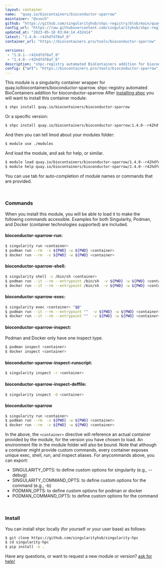 ```yaml
---
layout: container
name:  "quay.io/biocontainers/bioconductor-sparrow"
maintainer: "@vsoch"
github: "https://github.com/singularityhub/shpc-registry/blob/main/quay.io/biocontainers/bioconductor-sparrow/container.yaml"
config_url: "https://raw.githubusercontent.com/singularityhub/shpc-registry/main/quay.io/biocontainers/bioconductor-sparrow/container.yaml"
updated_at: "2023-05-18 03:04:14.432414"
latest: "1.4.0--r42hdfd78af_0"
container_url: "https://biocontainers.pro/tools/bioconductor-sparrow"

versions:
 - "1.0.1--r41hdfd78af_0"
 - "1.4.0--r42hdfd78af_0"
description: "shpc-registry automated BioContainers addition for bioconductor-sparrow"
config: {"url": "https://biocontainers.pro/tools/bioconductor-sparrow", "maintainer": "@vsoch", "description": "shpc-registry automated BioContainers addition for bioconductor-sparrow", "latest": {"1.4.0--r42hdfd78af_0": "sha256:ff23e0f82e5c6393f08c3bd4a3dfc18f30325ab5a2939714dbda0b9c55ed3988"}, "tags": {"1.0.1--r41hdfd78af_0": "sha256:f58daa0faeccdeabaff45413439414c42edf545648d3db1da1374dd1c152eb4e", "1.4.0--r42hdfd78af_0": "sha256:ff23e0f82e5c6393f08c3bd4a3dfc18f30325ab5a2939714dbda0b9c55ed3988"}, "docker": "quay.io/biocontainers/bioconductor-sparrow"}
---
```


This module is a singularity container wrapper for quay.io/biocontainers/bioconductor-sparrow.
shpc-registry automated BioContainers addition for bioconductor-sparrow
After [installing shpc](#install) you will want to install this container module:


```bash
$ shpc install quay.io/biocontainers/bioconductor-sparrow
```

Or a specific version:

```bash
$ shpc install quay.io/biocontainers/bioconductor-sparrow:1.4.0--r42hdfd78af_0
```

And then you can tell lmod about your modules folder:

```bash
$ module use ./modules
```

And load the module, and ask for help, or similar.

```bash
$ module load quay.io/biocontainers/bioconductor-sparrow/1.4.0--r42hdfd78af_0
$ module help quay.io/biocontainers/bioconductor-sparrow/1.4.0--r42hdfd78af_0
```

You can use tab for auto-completion of module names or commands that are provided.

<br>

### Commands

When you install this module, you will be able to load it to make the following commands accessible.
Examples for both Singularity, Podman, and Docker (container technologies supported) are included.

#### bioconductor-sparrow-run:

```bash
$ singularity run <container>
$ podman run --rm  -v ${PWD} -w ${PWD} <container>
$ docker run --rm  -v ${PWD} -w ${PWD} <container>
```

#### bioconductor-sparrow-shell:

```bash
$ singularity shell -s /bin/sh <container>
$ podman run --it --rm --entrypoint /bin/sh  -v ${PWD} -w ${PWD} <container>
$ docker run --it --rm --entrypoint /bin/sh  -v ${PWD} -w ${PWD} <container>
```

#### bioconductor-sparrow-exec:

```bash
$ singularity exec <container> "$@"
$ podman run --it --rm --entrypoint ""  -v ${PWD} -w ${PWD} <container> "$@"
$ docker run --it --rm --entrypoint ""  -v ${PWD} -w ${PWD} <container> "$@"
```

#### bioconductor-sparrow-inspect:

Podman and Docker only have one inspect type.

```bash
$ podman inspect <container>
$ docker inspect <container>
```

#### bioconductor-sparrow-inspect-runscript:

```bash
$ singularity inspect -r <container>
```

#### bioconductor-sparrow-inspect-deffile:

```bash
$ singularity inspect -d <container>
```



#### bioconductor-sparrow

```bash
$ singularity run <container>
$ podman run --rm  -v ${PWD} -w ${PWD} <container>
$ docker run --rm  -v ${PWD} -w ${PWD} <container>
```


In the above, the `<container>` directive will reference an actual container provided
by the module, for the version you have chosen to load. An environment file in the
module folder will also be bound. Note that although a container
might provide custom commands, every container exposes unique exec, shell, run, and
inspect aliases. For anycommands above, you can export:

 - SINGULARITY_OPTS: to define custom options for singularity (e.g., --debug)
 - SINGULARITY_COMMAND_OPTS: to define custom options for the command (e.g., -b)
 - PODMAN_OPTS: to define custom options for podman or docker
 - PODMAN_COMMAND_OPTS: to define custom options for the command

<br>

### Install

You can install shpc locally (for yourself or your user base) as follows:

```bash
$ git clone https://github.com/singularityhub/singularity-hpc
$ cd singularity-hpc
$ pip install -e .
```

Have any questions, or want to request a new module or version? [ask for help!](https://github.com/singularityhub/singularity-hpc/issues)